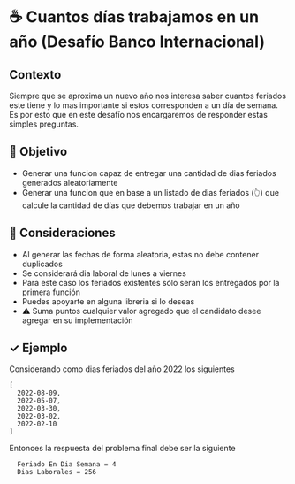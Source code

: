 # ☕️ Cuantos días trabajamos en un año (Desafío Banco Internacional)

## Contexto
 Siempre que se aproxima un nuevo año nos interesa saber cuantos feriados este tiene y lo mas importante si estos corresponden a un día de semana. 
 Es por esto que en este desafío nos encargaremos de responder estas simples preguntas.

## 🏁 Objetivo

* Generar una funcion capaz de entregar una cantidad de dias feriados generados aleatoriamente
* Generar una funcion que en base a un listado de dias feriados (👆) que calcule la cantidad de días que debemos trabajar en un año

## 🤔 Consideraciones

* Al generar las fechas de forma aleatoria, estas no debe contener duplicados
* Se considerará dia laboral de lunes a viernes
* Para este caso los feriados existentes sólo seran los entregados por la primera función
* Puedes apoyarte en alguna libreria si lo deseas
* ⚠️ Suma puntos cualquier valor agregado que el candidato desee agregar en su implementación

## ✓ Ejemplo

Considerando como dias feriados del año 2022 los siguientes
```
[
  2022-08-09, 
  2022-05-07, 
  2022-03-30, 
  2022-03-02, 
  2022-02-10
]
```
Entonces la respuesta del problema final debe ser la siguiente

```
  Feriado En Dia Semana = 4
  Dias Laborales = 256
```

